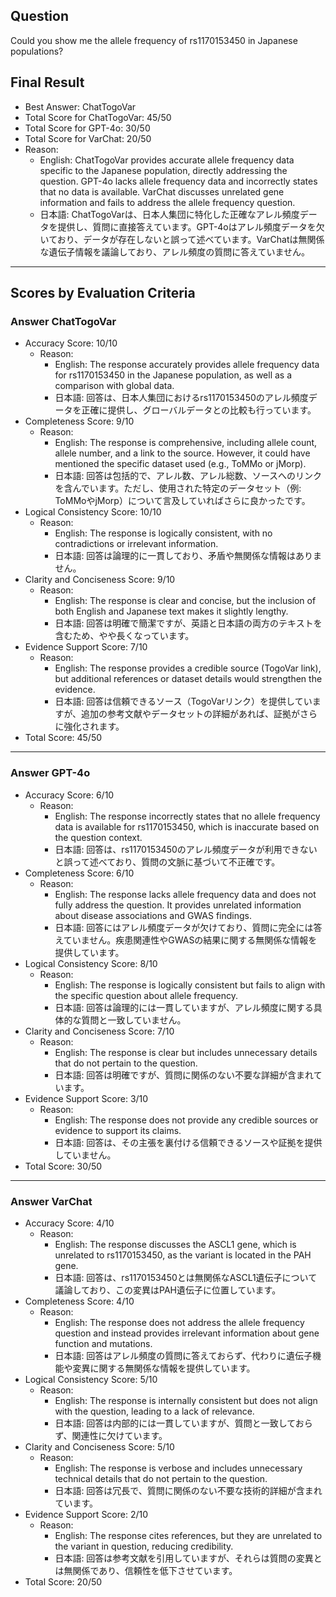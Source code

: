 ## Question

Could you show me the allele frequency of rs1170153450 in Japanese populations?

## Final Result

- Best Answer: ChatTogoVar
- Total Score for ChatTogoVar: 45/50
- Total Score for GPT-4o: 30/50
- Total Score for VarChat: 20/50
- Reason:
  - English: ChatTogoVar provides accurate allele frequency data specific to the Japanese population, directly addressing the question. GPT-4o lacks allele frequency data and incorrectly states that no data is available. VarChat discusses unrelated gene information and fails to address the allele frequency question.
  - 日本語: ChatTogoVarは、日本人集団に特化した正確なアレル頻度データを提供し、質問に直接答えています。GPT-4oはアレル頻度データを欠いており、データが存在しないと誤って述べています。VarChatは無関係な遺伝子情報を議論しており、アレル頻度の質問に答えていません。

---

## Scores by Evaluation Criteria

### Answer ChatTogoVar
- Accuracy Score: 10/10
  - Reason: 
    - English: The response accurately provides allele frequency data for rs1170153450 in the Japanese population, as well as a comparison with global data.
    - 日本語: 回答は、日本人集団におけるrs1170153450のアレル頻度データを正確に提供し、グローバルデータとの比較も行っています。
- Completeness Score: 9/10
  - Reason: 
    - English: The response is comprehensive, including allele count, allele number, and a link to the source. However, it could have mentioned the specific dataset used (e.g., ToMMo or jMorp).
    - 日本語: 回答は包括的で、アレル数、アレル総数、ソースへのリンクを含んでいます。ただし、使用された特定のデータセット（例: ToMMoやjMorp）について言及していればさらに良かったです。
- Logical Consistency Score: 10/10
  - Reason: 
    - English: The response is logically consistent, with no contradictions or irrelevant information.
    - 日本語: 回答は論理的に一貫しており、矛盾や無関係な情報はありません。
- Clarity and Conciseness Score: 9/10
  - Reason: 
    - English: The response is clear and concise, but the inclusion of both English and Japanese text makes it slightly lengthy.
    - 日本語: 回答は明確で簡潔ですが、英語と日本語の両方のテキストを含むため、やや長くなっています。
- Evidence Support Score: 7/10
  - Reason: 
    - English: The response provides a credible source (TogoVar link), but additional references or dataset details would strengthen the evidence.
    - 日本語: 回答は信頼できるソース（TogoVarリンク）を提供していますが、追加の参考文献やデータセットの詳細があれば、証拠がさらに強化されます。
- Total Score: 45/50

---

### Answer GPT-4o
- Accuracy Score: 6/10
  - Reason: 
    - English: The response incorrectly states that no allele frequency data is available for rs1170153450, which is inaccurate based on the question context.
    - 日本語: 回答は、rs1170153450のアレル頻度データが利用できないと誤って述べており、質問の文脈に基づいて不正確です。
- Completeness Score: 6/10
  - Reason: 
    - English: The response lacks allele frequency data and does not fully address the question. It provides unrelated information about disease associations and GWAS findings.
    - 日本語: 回答にはアレル頻度データが欠けており、質問に完全には答えていません。疾患関連性やGWASの結果に関する無関係な情報を提供しています。
- Logical Consistency Score: 8/10
  - Reason: 
    - English: The response is logically consistent but fails to align with the specific question about allele frequency.
    - 日本語: 回答は論理的には一貫していますが、アレル頻度に関する具体的な質問と一致していません。
- Clarity and Conciseness Score: 7/10
  - Reason: 
    - English: The response is clear but includes unnecessary details that do not pertain to the question.
    - 日本語: 回答は明確ですが、質問に関係のない不要な詳細が含まれています。
- Evidence Support Score: 3/10
  - Reason: 
    - English: The response does not provide any credible sources or evidence to support its claims.
    - 日本語: 回答は、その主張を裏付ける信頼できるソースや証拠を提供していません。
- Total Score: 30/50

---

### Answer VarChat
- Accuracy Score: 4/10
  - Reason: 
    - English: The response discusses the ASCL1 gene, which is unrelated to rs1170153450, as the variant is located in the PAH gene.
    - 日本語: 回答は、rs1170153450とは無関係なASCL1遺伝子について議論しており、この変異はPAH遺伝子に位置しています。
- Completeness Score: 4/10
  - Reason: 
    - English: The response does not address the allele frequency question and instead provides irrelevant information about gene function and mutations.
    - 日本語: 回答はアレル頻度の質問に答えておらず、代わりに遺伝子機能や変異に関する無関係な情報を提供しています。
- Logical Consistency Score: 5/10
  - Reason: 
    - English: The response is internally consistent but does not align with the question, leading to a lack of relevance.
    - 日本語: 回答は内部的には一貫していますが、質問と一致しておらず、関連性に欠けています。
- Clarity and Conciseness Score: 5/10
  - Reason: 
    - English: The response is verbose and includes unnecessary technical details that do not pertain to the question.
    - 日本語: 回答は冗長で、質問に関係のない不要な技術的詳細が含まれています。
- Evidence Support Score: 2/10
  - Reason: 
    - English: The response cites references, but they are unrelated to the variant in question, reducing credibility.
    - 日本語: 回答は参考文献を引用していますが、それらは質問の変異とは無関係であり、信頼性を低下させています。
- Total Score: 20/50